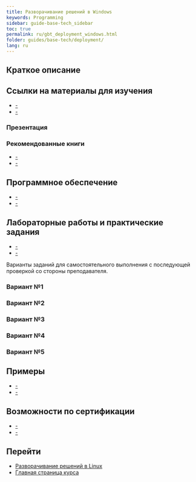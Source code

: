 ```yaml
---
title: Разворачивание решений в Windows
keywords: Programming
sidebar: guide-base-tech_sidebar
toc: true
permalink: ru/gbt_deployment_windows.html
folder: guides/base-tech/deployment/
lang: ru
---
```


## Краткое описание

##  Ссылки на материалы для изучения

* [-]()
* [-]()

### Презентация

### Рекомендованные книги

* [-]()
* [-]()

## Программное обеспечение

* [-]()
* [-]()

## Лабораторные работы и практические задания

* [-]()
* [-]()

Варианты заданий для самостоятельного выполнения с последующей проверкой со стороны преподавателя.

### Вариант №1

### Вариант №2

### Вариант №3

### Вариант №4

### Вариант №5

## Примеры

* [-]()
* [-]()

## Возможности по сертификации

* [-]()
* [-]()

## Перейти
* [Разворачивание решений в Linux](gbt_deployment_linux.html)
* [Главная страница курса](gbt_landing-page.html)
